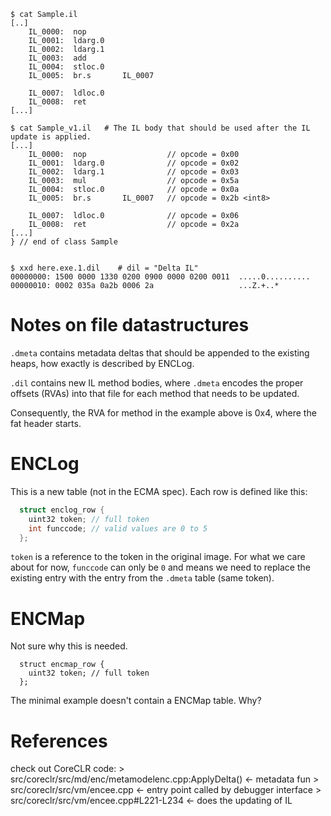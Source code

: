 ```console
$ cat Sample.il
[..]
    IL_0000:  nop
    IL_0001:  ldarg.0
    IL_0002:  ldarg.1
    IL_0003:  add
    IL_0004:  stloc.0
    IL_0005:  br.s       IL_0007

    IL_0007:  ldloc.0
    IL_0008:  ret
[...]

$ cat Sample_v1.il   # The IL body that should be used after the IL update is applied.
[...]
    IL_0000:  nop                  // opcode = 0x00
    IL_0001:  ldarg.0              // opcode = 0x02
    IL_0002:  ldarg.1              // opcode = 0x03
    IL_0003:  mul                  // opcode = 0x5a
    IL_0004:  stloc.0              // opcode = 0x0a
    IL_0005:  br.s       IL_0007   // opcode = 0x2b <int8>

    IL_0007:  ldloc.0              // opcode = 0x06
    IL_0008:  ret                  // opcode = 0x2a
[...]
} // end of class Sample


$ xxd here.exe.1.dil    # dil = "Delta IL"
00000000: 1500 0000 1330 0200 0900 0000 0200 0011  .....0..........
00000010: 0002 035a 0a2b 0006 2a                   ...Z.+..*
```


# Notes on file datastructures

`.dmeta` contains metadata deltas that should be appended to the existing
heaps, how exactly is described by ENCLog.

`.dil` contains new IL method bodies, where `.dmeta` encodes the proper offsets
(RVAs) into that file for each method that needs to be updated.

Consequently, the RVA for method in the example above is 0x4, where the fat
header starts.

# ENCLog

This is a new table (not in the ECMA spec). Each row is defined like this:

```c
  struct enclog_row {
  	uint32 token; // full token
  	int funccode; // valid values are 0 to 5
  };
```

`token` is a reference to the token in the original image. For what we care
about for now, `funccode` can only be `0` and means we need to replace the
existing entry with the entry from the `.dmeta` table (same token).

# ENCMap

Not sure why this is needed.
```
  struct encmap_row {
  	uint32 token; // full token
  };
```

The minimal example doesn't contain a ENCMap table.  Why?

# References

check out CoreCLR code:
	> src/coreclr/src/md/enc/metamodelenc.cpp:ApplyDelta()  <- metadata fun
	> src/coreclr/src/vm/encee.cpp  <- entry point called by debugger interface
	> src/coreclr/src/vm/encee.cpp#L221-L234  <- does the updating of IL

